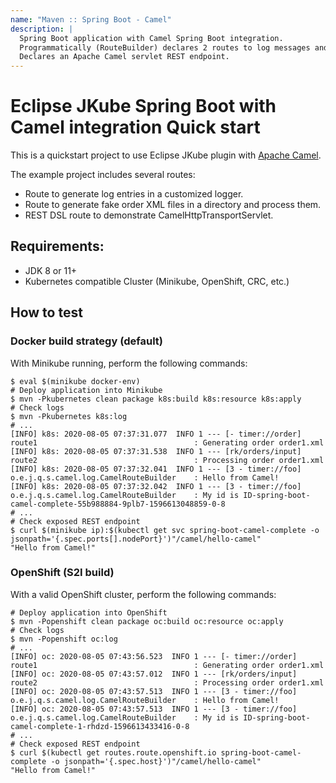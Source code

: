 ```yaml
---
name: "Maven :: Spring Boot - Camel"
description: |
  Spring Boot application with Camel Spring Boot integration.
  Programmatically (RouteBuilder) declares 2 routes to log messages and process orders.
  Declares an Apache Camel servlet REST endpoint.
---
```

# Eclipse JKube Spring Boot with Camel integration Quick start

This is a quickstart project to use Eclipse JKube plugin with [Apache Camel](https://camel.apache.org/).

The example project includes several routes:
 - Route to generate log entries in a customized logger.
 - Route to generate fake order XML files in a directory and process them.
 - REST DSL route to demonstrate CamelHttpTransportServlet.

## Requirements:

- JDK 8 or 11+
- Kubernetes compatible Cluster (Minikube, OpenShift, CRC, etc.)

## How to test

### Docker build strategy (default)
With Minikube running, perform the following commands:
```shell script
$ eval $(minikube docker-env)
# Deploy application into Minikube
$ mvn -Pkubernetes clean package k8s:build k8s:resource k8s:apply
# Check logs
$ mvn -Pkubernetes k8s:log
# ...
[INFO] k8s: 2020-08-05 07:37:31.077  INFO 1 --- [- timer://order] route1                                   : Generating order order1.xml
[INFO] k8s: 2020-08-05 07:37:31.538  INFO 1 --- [rk/orders/input] route2                                   : Processing order order1.xml
[INFO] k8s: 2020-08-05 07:37:32.041  INFO 1 --- [3 - timer://foo] o.e.j.q.s.camel.log.CamelRouteBuilder    : Hello from Camel!
[INFO] k8s: 2020-08-05 07:37:32.042  INFO 1 --- [3 - timer://foo] o.e.j.q.s.camel.log.CamelRouteBuilder    : My id is ID-spring-boot-camel-complete-55b988884-9plb7-1596613048859-0-8
# ...
# Check exposed REST endpoint
$ curl $(minikube ip):$(kubectl get svc spring-boot-camel-complete -o jsonpath='{.spec.ports[].nodePort}')"/camel/hello-camel"
"Hello from Camel!"
```

### OpenShift (S2I build)
With a valid OpenShift cluster, perform the following commands:
```shell script
# Deploy application into OpenShift
$ mvn -Popenshift clean package oc:build oc:resource oc:apply
# Check logs
$ mvn -Popenshift oc:log
# ...
[INFO] oc: 2020-08-05 07:43:56.523  INFO 1 --- [- timer://order] route1                                   : Generating order order1.xml
[INFO] oc: 2020-08-05 07:43:57.012  INFO 1 --- [rk/orders/input] route2                                   : Processing order order1.xml
[INFO] oc: 2020-08-05 07:43:57.513  INFO 1 --- [3 - timer://foo] o.e.j.q.s.camel.log.CamelRouteBuilder    : Hello from Camel!
[INFO] oc: 2020-08-05 07:43:57.513  INFO 1 --- [3 - timer://foo] o.e.j.q.s.camel.log.CamelRouteBuilder    : My id is ID-spring-boot-camel-complete-1-rhdzd-1596613433416-0-8
# ...
# Check exposed REST endpoint
$ curl $(kubectl get routes.route.openshift.io spring-boot-camel-complete -o jsonpath='{.spec.host}')"/camel/hello-camel"
"Hello from Camel!"
```
